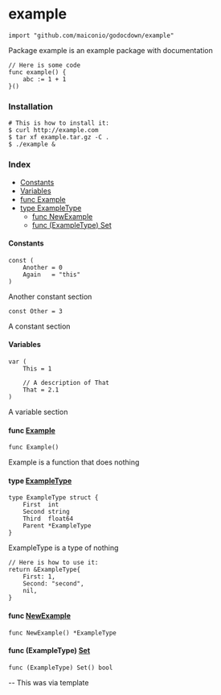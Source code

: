 # example

    import "github.com/maiconio/godocdown/example"

Package example is an example package with documentation

    // Here is some code
    func example() {
    	abc := 1 + 1
    }()

### Installation

    # This is how to install it:
    $ curl http://example.com
    $ tar xf example.tar.gz -C .
    $ ./example &

### Index

* [Constants](#markdown-header-constants)
* [Variables](#markdown-header-variables)
* [func Example](#markdown-header-func-example)
* [type ExampleType](#markdown-header-type-exampletype)
    + [func NewExample](#markdown-header-func-newexample)
    + [func (ExampleType) Set](#markdown-header-func-exampletype-set)


#### Constants
    const (
    	Another = 0
    	Again   = "this"
    )

Another constant section

    const Other = 3

A constant section

#### Variables

    var (
    	This = 1

    	// A description of That
    	That = 2.1
    )

A variable section

#### func  [Example](#markdown-header-example)

    func Example()

Example is a function that does nothing

#### type [ExampleType](#markdown-header-exampletype)

    type ExampleType struct {
    	First  int
    	Second string
    	Third  float64
    	Parent *ExampleType
    }


ExampleType is a type of nothing

    // Here is how to use it:
    return &ExampleType{
    	First: 1,
    	Second: "second",
    	nil,
    }

#### func  [NewExample](#markdown-header-newexample)

    func NewExample() *ExampleType


#### func (ExampleType) [Set](#markdown-header-set)

    func (ExampleType) Set() bool



--
This was via template
